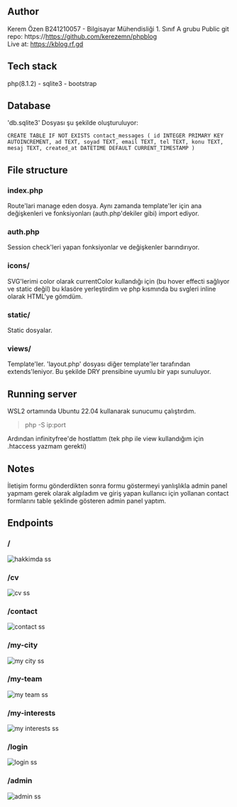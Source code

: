 ## Author
Kerem Özen B241210057 - Bilgisayar Mühendisliği 1. Sınıf A grubu
Public git repo: https://https://github.com/kerezemn/phpblog \
Live at: https://kblog.rf.gd

## Tech stack
php(8.1.2) - sqlite3 - bootstrap

## Database
'db.sqlite3' Dosyası şu şekilde oluşturuluyor: 

`CREATE TABLE IF NOT EXISTS contact_messages (
    id INTEGER PRIMARY KEY AUTOINCREMENT,
    ad TEXT,
    soyad TEXT,
    email TEXT,
    tel TEXT,
    konu TEXT,
    mesaj TEXT,
    created_at DATETIME DEFAULT CURRENT_TIMESTAMP
)`

## File structure
### index.php
Route'lari manage eden dosya. Aynı zamanda template'ler için ana değişkenleri ve fonksiyonları (auth.php'dekiler gibi) import ediyor.

### auth.php
Session check'leri yapan fonksiyonlar ve değişkenler barındırıyor.

### icons/
SVG'lerimi color olarak currentColor kullandığı için (bu hover effecti sağlıyor ve static değil)
bu klasöre yerleştirdim ve php kısmında bu svgleri inline olarak HTML'ye gömdüm.

### static/
Static dosyalar.

### views/
Template'ler. 'layout.php' dosyası diğer template'ler tarafından extends'leniyor. Bu şekilde DRY prensibine uyumlu bir yapı sunuluyor.

## Running server
WSL2 ortamında Ubuntu 22.04 kullanarak sunucumu çalıştırdım.
>php -S ip:port

Ardından infinityfree'de hostlattım (tek php ile view kullandığım için .htaccess yazmam gerekti)

## Notes
İletişim formu gönderdikten sonra formu göstermeyi yanlışlıkla admin panel yapmam gerek olarak algıladım ve giriş yapan kullanıcı için yollanan contact formlarını table şeklinde gösteren admin panel yaptım.

## Endpoints

### /
![hakkimda ss](/examples/home.png)

### /cv
![cv ss](/examples/cv.png)

### /contact
![contact ss](/examples/contact.png)

### /my-city
![my city ss](/examples/city.png)

### /my-team
![my team ss](/examples/team.png)

### /my-interests
![my interests ss](/examples/interests.png)

### /login
![login ss](/examples/login.png)

### /admin
![admin ss](/examples/admin.png)
